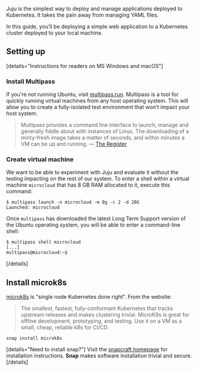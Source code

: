 Juju is the simplest way to deploy and manage applications deployed to Kubernetes. It takes the pain away from managing YAML files.

In this guide, you’ll be deploying a simple web application to a Kubernetes cluster deployed to your local machine.

## Setting up

[details="Instructions for readers on MS Windows and macOS"]
### Install Multipass

If you're not running Ubuntu, visit [multipass.run](https://multipass.run/). Multipass is a tool for quickly running virtual machines from any host operating system. This will allow you to create a fully-isolated test environment that won't impact your host system.

> Multipass provides a command line interface to launch, manage and generally fiddle about with instances of Linux. The downloading of a minty-fresh image takes a matter of seconds, and within minutes a VM can be up and running.
>&mdash; [The Register](https://www.theregister.co.uk/2019/01/22/multipass/)

### Create virtual machine 

We want to be able to experiment with Juju and evaluate it without the testing impacting on the rest of our system. To enter a shell within a virtual machine `microcloud` that has 8 GB RAM allocated to it, execute this command:

```plaintext
$ multipass launch -n microcloud -m 8g -c 2 -d 20G 
Launched: microcloud
```

Once `multipass` has downloaded the latest Long Term Support version of the Ubuntu operating system, you will be able to enter a command-line shell:

```plain
$ multipass shell microcloud
[...]
multipass@microcloud:~$
```
[/details]


## Install microk8s

[microk8s](https://microk8s.io/) is "single node Kubernetes done right". From the website:

> The smallest, fastest, fully-conformant Kubernetes that tracks upstream releases and makes clustering trivial. MicroK8s is great for offline development, prototyping, and testing. Use it on a VM as a small, cheap, reliable k8s for CI/CD.



```plain
snap install microk8s
```


[details="Need to install snap?"]
Visit the [snapcraft homepage](https://snapcraft.io/docs/installing-snapd) for installation instructions. **Snap** makes software installation trivial and secure.
[/details]
